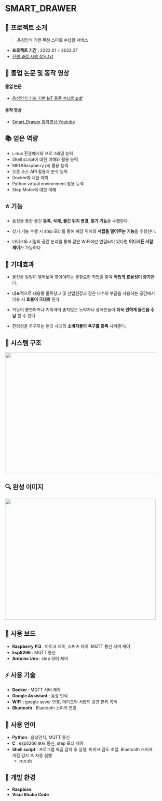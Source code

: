 # SMART_DRAWER

## 👋 프로젝트 소개
> **음성인식 기반 무선 스마트 수납함 서비스**
- **프로젝트 기간** : 2022.01 ~ 2022.07
- [진행 과정 시행 착오.txt](https://github.com/JiMin4210/smart_drawer/blob/main/%EC%A7%84%ED%96%89%20%EA%B3%BC%EC%A0%95.txt)


## :movie_camera: 졸업 논문 및 동작 영상
#### 졸업 논문
- [음성인식 기술 기반 IoT 물품 수납함.pdf](https://github.com/JiMin4210/smart_drawer/files/10410340/IoT._.pdf)

#### 동작 영상
- [Smart_Drawer 동작영상 Youtube](https://youtu.be/jbE87-5AnNM)

## :books: 얻은 역량
- Linux 환경에서의 프로그래밍 능력
- Shell script에 대한 이해와 활용 능력
- MPU(Raspberry pi) 활용 능력
- 오픈 소스 API 활용과 분석 능력
- Docker에 대한 이해
- Python virtual environment 활용 능력
- Step Motor에 대한 이해

## ⭐ 기능
- 음성을 통한 물건 **등록, 삭제, 물건 위치 변경, 찾기 기능**을 수행한다.

- 찾기 기능 수행 시 step 모터를 통해 해당 위치의 **서랍을 열어주는 기능**을 수행한다.

- 마이크와 서랍의 공간 분리를 통해 같은 WIFI에만 연결되어 있다면 **어디서든 서랍 제어**가 가능하다.

## :pushpin: 기대효과
- 물건을 일일이 열어보며 찾아야하는 불필요한 작업을 줄여 **작업의 효율성이 증가**한다.

- 대표적으로 대용량 물류창고 및 산업현장과 같은 다수의 부품을 사용하는 공간에서 이용 시 **효율이 극대화** 된다.

- 거동이 불편하거나 기억력이 좋지않은 노약자나 장애인들이 **더욱 편하게 물건을 수납** 할 수 있다.

- 편의성을 추구하는 현대 시대의 **소비자들의 욕구를 충족** 시켜준다.

## 🔧 시스템 구조
<img src="https://user-images.githubusercontent.com/90883534/215079668-f6da27ef-cc7c-46c3-8aed-062187f4a2dc.png" width="700" height="400"/>

## 🔍 완성 이미지
<img src="https://user-images.githubusercontent.com/90883534/215307085-90d6ab54-1d30-4743-ae30-1b9dfa9cc26e.png" width="500" height="400"/>

## 🔨 사용 보드
- **Raspberry Pi3** : 마이크 제어, 스피커 제어, MQTT 통신 서버 제어
- **Esp8266** : MQTT 통신
- **Arduino Uno** : step 모터 제어

## ⚡ 사용 기술
- **Docker** : MQTT 서버 제작
- **Google Assistant** : 음성 인식
- **WIFI** : google sever 연결, 마이크와 서랍의 공간 분리 목적
- **Bluetooth** : Bluetooth 스피커 연결

## 📝 사용 언어
- **Python** : 음성인식, MQTT 통신
- **C** : esp8266 보드 통신, step 모터 제어
- **Shell script** : 프로그램 꺼짐 감지 후 실행, 마이크 감도 조절, Bluetooth 스피커 꺼짐 감지 후 자동 실행
  - [run.sh](https://github.com/JiMin4210/smart_drawer/blob/main/assistant/run.sh)

## 🔆 개발 환경
- **Raspbian**
- **Visul Studio Code**




